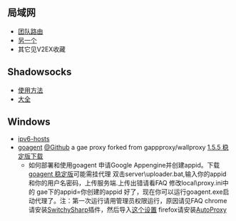 ## 局域网
* [团队路由](https://gist.github.com/hzlzh/4528619)
* [另一个](https://ruby-china.org/topics/15250)
* 其它见V2EX收藏

## Shadowsocks
* [使用方法](http://ttt.tt/150/)
* [大全](https://github.com/clowwindy/shadowsocks/wiki)

## Windows
* [ipv6-hosts](https://code.google.com/p/ipv6-hosts/ )
* [goagent](https://code.google.com/p/goagent/ ) [@Github](https://github.com/phus/goagent ) a gae proxy forked from gappproxy/wallproxy  [1.5.5 稳定版下载](http://nodeload.github.com/phus/goagent/zipball/1.0 )
    * 如何部署和使用goagent
    申请Google Appengine并创建appid。下载 [goagent 稳定版](http://nodeload.github.com/phus/goagent/zipball/1.0 )可能需挂代理
    双击server\uploader.bat,输入你的appid和你的用户名密码，上传服务端.上传出错请看FAQ
    修改local\proxy.ini中的 gae下的appid=你创建的appid
    好了，现在你可以运行goagent.exe启动代理了。注：第一次运行请用管理员权限运行，原因请见FAQ
    chrome请安装[SwitchySharp](https://chrome.google.com/webstore/detail/dpplabbmogkhghncfbfdeeokoefdjegm )插件，然后导入[这个设置](https://raw.github.com/phus/phus-config/master/SwitchyOptions.bak  )       firefox请安装[AutoProxy](https://addons.mozilla.org/zh-cn/firefox/addon/autoproxy/ )

